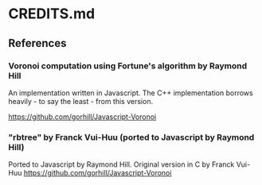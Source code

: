 # CREDITS.md

## References

### Voronoi computation using Fortune's algorithm by Raymond Hill

An implementation written in Javascript.  The C++ implementation borrows
heavily - to say the least - from this version.

https://github.com/gorhill/Javascript-Voronoi

### "rbtree" by Franck Vui-Huu (ported to Javascript by Raymond Hill)

Ported to Javascript by Raymond Hill.  Original version in C by Franck Vui-Huu
https://github.com/gorhill/Javascript-Voronoi